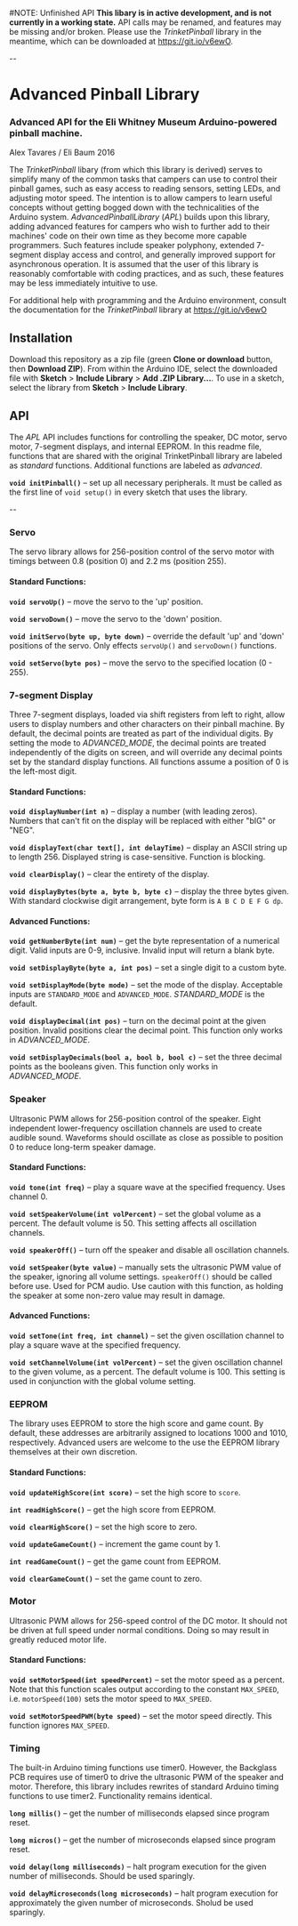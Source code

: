 #NOTE: Unfinished API
**This libary is in active development, and is not currently in a working state.**
API calls may be renamed, and features may be missing and/or broken. Please use the *TrinketPinball* library in the meantime, which can be downloaded at <https://git.io/v6ewO>.

--

# Advanced Pinball Library
### Advanced API for the Eli Whitney Museum Arduino-powered pinball machine.
Alex Tavares / Eli Baum 2016

The *TrinketPinball* libary (from which this library is derived) serves to simplify many of the common tasks that campers can  use to control their pinball games, such as easy access to reading sensors, setting LEDs, and adjusting motor speed. The intention is to allow campers to learn useful concepts without getting bogged down with the technicalities of the Arduino system. *AdvancedPinballLibrary* (*APL*) builds upon this library, adding advanced features for campers who wish to further add to their machines' code on their own time as they become more capable programmers. Such features include speaker polyphony, extended 7-segment display access and control, and generally improved support for asynchronous operation. It is assumed that the user of this library is reasonably comfortable with coding practices, and as such, these features may be less immediately intuitive to use.

For additional help with programming and the Arduino environment, consult the documentation for the *TrinketPinball* library at <https://git.io/v6ewO>

## Installation
Download this repository as a zip file (green **Clone or download** button, then **Download ZIP**). From within the Arduino IDE, select the downloaded file with **Sketch** > **Include Library** > **Add .ZIP Library...**. To use in a sketch, select the library from **Sketch** > **Include Library**.

## API
The *APL* API includes functions for controlling the speaker, DC motor, servo motor, 7-segment displays, and internal EEPROM. In this readme file, functions that are shared with the original TrinketPinball library are labeled as *standard* functions. Additional functions are labeled as *advanced*.

**`void initPinball()`** – set up all necessary peripherals. It must be called as the first line of `void setup()` in every sketch that uses the library.

--

### Servo
The servo library allows for 256-position control of the servo motor with timings between 0.8 (position 0) and 2.2 ms (position 255).

#### Standard Functions:
**`void servoUp()`** – move the servo to the 'up' position.

**`void servoDown()`** – move the servo to the 'down' position.

**`void initServo(byte up, byte down)`** – override the default 'up' and 'down' positions of the servo. Only effects `servoUp()` and `servoDown()` functions.

**`void setServo(byte pos)`** – move the servo to the specified location (0 - 255).

### 7-segment Display
Three 7-segment displays, loaded via shift registers from left to right, allow users to display numbers and other characters on their pinball machine. By default, the decimal points are treated as part of the individual digits. By setting the mode to *ADVANCED_MODE*, the decimal points are treated independently of the digits on screen, and will override any decimal points set by the standard display functions. All functions assume a position of 0 is the left-most digit.

#### Standard Functions:
**`void displayNumber(int n)`** – display a number (with leading zeros). Numbers that can't fit on the display will be replaced with either "bIG" or "NEG".

**`void displayText(char text[], int delayTime)`** – display an ASCII string up to length 256. Displayed string is case-sensitive. Function is blocking.

**`void clearDisplay()`** – clear the entirety of the display.

**`void displayBytes(byte a, byte b, byte c)`** – display the three bytes given. With standard clockwise digit arrangement, byte form is `A B C D E F G dp`.

#### Advanced Functions:
**`void getNumberByte(int num)`** – get the byte representation of a numerical digit. Valid inputs are 0-9, inclusive. Invalid input will return a blank byte.

**`void setDisplayByte(byte a, int pos)`** – set a single digit to a custom byte.

**`void setDisplayMode(byte mode)`** – set the mode of the display. Acceptable inputs are `STANDARD_MODE` and `ADVANCED_MODE`. *STANDARD_MODE* is the default.

**`void displayDecimal(int pos)`** – turn on the decimal point at the given position. Invalid positions clear the decimal point. This function only works in *ADVANCED_MODE*.

**`void setDisplayDecimals(bool a, bool b, bool c)`** – set the three decimal points as the booleans given. This function only works in *ADVANCED_MODE*.

### Speaker
Ultrasonic PWM allows for 256-position control of the speaker. Eight independent lower-frequency oscillation channels are used to create audible sound. Waveforms should oscillate as close as possible to position 0 to reduce long-term speaker damage.

#### Standard Functions:
**`void tone(int freq)`** – play a square wave at the specified frequency. Uses channel 0.

**`void setSpeakerVolume(int volPercent)`** – set the global volume as a percent. The default volume is 50. This setting affects all oscillation channels.

**`void speakerOff()`** – turn off the speaker and disable all oscillation channels.

**`void setSpeaker(byte value)`** – manually sets the ultrasonic PWM value of the speaker, ignoring all volume settings. `speakerOff()` should be called before use. Used for PCM audio. Use caution with this function, as holding the speaker at some non-zero value may result in damage.

#### Advanced Functions:
**`void setTone(int freq, int channel)`** – set the given oscillation channel to play a square wave at the specified frequency.

**`void setChannelVolume(int volPercent)`** – set the given oscillation channel to the given volume, as a percent. The default volume is 100. This setting is used in conjunction with the global volume setting.

### EEPROM
The library uses EEPROM to store the high score and game count. By default, these addresses are arbitrarily assigned to locations 1000 and 1010, respectively. Advanced users are welcome to the use the EEPROM library themselves at their own discretion.

#### Standard Functions:
**`void updateHighScore(int score)`** – set the high score to `score`.

**`int readHighScore()`** – get the high score from EEPROM.

**`void clearHighScore()`** – set the high score to zero.

**`void updateGameCount()`** – increment the game count by 1.

**`int readGameCount()`** – get the game count from EEPROM.

**`void clearGameCount()`** – set the game count to zero.

### Motor
Ultrasonic PWM allows for 256-speed control of the DC motor. It should not be driven at full speed under normal conditions. Doing so may result in greatly reduced motor life.

#### Standard Functions:
**`void setMotorSpeed(int speedPercent)`** – set the motor speed as a percent. Note that this function scales output according to the constant `MAX_SPEED`, i.e. `motorSpeed(100)` sets the motor speed to `MAX_SPEED`.

**`void setMotorSpeedPWM(byte speed)`** – set the motor speed directly. This function ignores `MAX_SPEED`.

### Timing
The built-in Arduino timing functions use timer0. However, the Backglass PCB requires use of timer0 to drive the ultrasonic PWM of the speaker and motor. Therefore, this library includes rewrites of standard Arduino timing functions to use timer2. Functionality remains identical.

**`long millis()`** – get the number of milliseconds elapsed since program reset.

**`long micros()`** – get the number of microseconds elapsed since program reset.

**`void delay(long milliseconds)`** – halt program execution for the given number of milliseconds. Should be used sparingly.

**`void delayMicroseconds(long microseconds)`** – halt program execution for approximately the given number of microseconds. Sholud be used sparingly.
